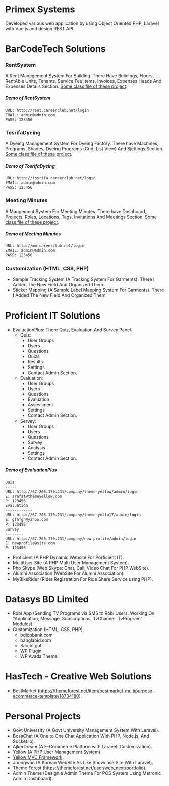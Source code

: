 # Primex Systems
Developed various web application by using Object Oriented PHP, Laravel with Vue.js and design REST API.


# BarCodeTech Solutions

### RentSystem
A Rent Management System For Building. There Have Buildings, Floors, RentAble Units, Tenants, Service Fee Items, Invoices, Expenses Heads And Expenses Details Section. [Some class file of these project](https://github.com/iarafat/codes/tree/master/rent-system).
 ##### Demo of RentSystem
```bash
URL: http://rent.careerclub.net/login
EMAIL: admin@admin.com
PASS: 123456 
```

### TosrifaDyeing
A Dyeing Management System For Dyeing Factory. There have Machines, Programs, Shades, Dyeing Programs (Grid, List View) And Sjettings Section. [Some class file of these project](https://github.com/iarafat/codes/tree/master/tosrifa-dyeing).
 ##### Demo of TosrifaDyeing
```bash
URL: http://tosrifa.careerclub.net/login
EMAIL: admin@admin.com
PASS: 123456
```

### Meeting Minutes
A Mangement System For Meeting Minutes. There have Dashboard, Projects, Roles, Locations, Tags, Invitations And Meetings Section. [Some class file of these project](https://github.com/iarafat/codes/tree/master/meeting-minutes).
 ##### Demo of Meeting Minutes
```bash
URL: http://mm.careerclub.net/login
EMAIL: admin@admin.com
PASS: 123456
```

### Customization (HTML, CSS, PHP)
* Sample Tracking System (A Tracking System For Garments). There I Added The New Field And Organized Them.
* Sticker Mapping (A Sample Label Mapping System For Garments). There I Added The New Field And Organized Them

# Proficient IT Solutions

* EvaluationPlus: There Quiz, Evaluation And Survey Panel.
  * Quiz: 
    - User Groups
    - Users
    - Questions
    - Quizs
    - Results
    - Settings
    - Contact Admin Section.
  * Evaluation: 
    - User Groups
    - Users
    - Questions
    - Evaluation
    - Assessment
    - Settings
    - Contact Admin Section.
  * Servey:
    - User Groups
    - Users
    - Questions
    - Survey
    - Analysis
    - Settings
    - Contact Admin Section.
 ##### Demo of EvaluationPlus
 ```bash
Quiz
-----
URL: http://67.205.170.231/company/theme-yellow/admin/login
E: arafat@themeyellow.com
P: 123456
 Evaluation
------------
URL: http://67.205.170.231/company/theme-yello17/admin/login
E: gfhfgh@yahoo.com
P: 123456
 Survey
--------
URL: http://67.205.170.231/company/new-profile/admin/login
E: newprofile@site.com 
P: 123456
```
  
* Proficient (A PHP Dynamic Website For Porficient IT).
* MultiUser Site (A PHP Multi User Management System).
* Php Skype (Web Skype: Chat, Call, Video Chat For PHP WebSite).
* Alumni Association (WebSite For Alumni Association).
* MyBikeRider (Rider Registration For Ride Share Service using PHP).

# Datasys BD Limited

* Robi App (Sending TV Programs via SMS to Robi Users. Working On "Application, Message, Subscriptions, TvChannel, TvProgram" Modules).
* Customization (HTML, CSS, PHP).
  - bdjobbank.com
  - banglabid.com
  - SarchLght
  - WP Plugin
  - WP Avada Theme

# HasTech - Creative Web Solutions

* BestMarket (https://themeforest.net/item/bestmarket-multipurpose-ecommerce-template/18734180).

# Personal Projects

* Govt University (A Govt University Management System With Laravel).
* BossChat (A One to One Chat Application With PHP, Node.js, And Socket.io).
* AjkerDream (A E-Commerce Platform with Laravel: Customization).
* Yellow (A PHP User Management System).
* [Yellow MVC Framework](https://github.com/iarafat/yellow-mvc-framework).
* Joongwon (A Korean WebSite As Like Showcase Site With Laravel).
* Theme Forest (https://themeforest.net/user/web_next/portfolio).
* Admin Theme (Design a Admin Theme For POS System Using Metronic Admin Dashboard).
 
 

